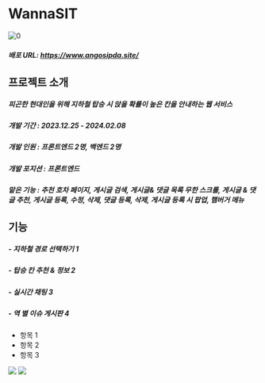 # WannaSIT


![0](https://github.com/ohjmi/WannaSIT/assets/114122230/bc9ccf47-a872-4b85-8b6f-24aa8e71a925)



##### 배포 URL: https://www.angosipda.site/



## 프로젝트 소개

##### 피곤한 현대인을 위해 지하철 탑승 시 앉을 확률이 높은 칸을 안내하는 웹 서비스

##### 개발 기간 : 2023.12.25 - 2024.02.08

##### 개발 인원 : 프론트엔드 2명, 백엔드 2명

##### 개발 포지션 : 프론트엔드

##### 맡은 기능 : 추천 호차 페이지, 게시글 검색, 게시글& 댓글 목록 무한 스크롤, 게시글 & 댓글 추천, 게시글 등록, 수정, 삭제, 댓글 등록, 삭제, 게시글 등록 시 팝업, 햄버거 메뉴



## 기능
##### - 지하철 경로 선택하기 1
##### - 탑승 칸 추천 & 정보 2
##### - 실시간 채팅 3
##### - 역 별 이슈 게시판 4

+ 항목 1
+ 항목 2
+ 항목 3


<img src="https://img.shields.io/badge/React-61DAFB?style=for-the-badge&logo=React&logoColor=black">
<img src="https://img.shields.io/badge/Spring-6DB33F?style=for-the-badge&logo=Spring&logoColor=white">
